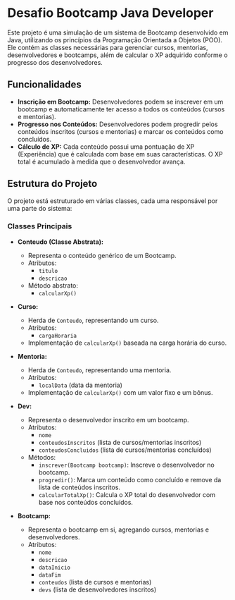 # Desafio Bootcamp Java Developer

Este projeto é uma simulação de um sistema de Bootcamp desenvolvido em Java, utilizando os princípios da Programação Orientada a Objetos (POO). Ele contém as classes necessárias para gerenciar cursos, mentorias, desenvolvedores e bootcamps, além de calcular o XP adquirido conforme o progresso dos desenvolvedores.

## Funcionalidades

- **Inscrição em Bootcamp:** Desenvolvedores podem se inscrever em um bootcamp e automaticamente ter acesso a todos os conteúdos (cursos e mentorias).
- **Progresso nos Conteúdos:** Desenvolvedores podem progredir pelos conteúdos inscritos (cursos e mentorias) e marcar os conteúdos como concluídos.
- **Cálculo de XP:** Cada conteúdo possui uma pontuação de XP (Experiência) que é calculada com base em suas características. O XP total é acumulado à medida que o desenvolvedor avança.
  
## Estrutura do Projeto

O projeto está estruturado em várias classes, cada uma responsável por uma parte do sistema:

### Classes Principais

- **Conteudo (Classe Abstrata):**
  - Representa o conteúdo genérico de um Bootcamp.
  - Atributos:
    - `titulo`
    - `descricao`
  - Método abstrato:
    - `calcularXp()`

- **Curso:**
  - Herda de `Conteudo`, representando um curso.
  - Atributos:
    - `cargaHoraria`
  - Implementação de `calcularXp()` baseada na carga horária do curso.
  
- **Mentoria:**
  - Herda de `Conteudo`, representando uma mentoria.
  - Atributos:
    - `localData` (data da mentoria)
  - Implementação de `calcularXp()` com um valor fixo e um bônus.

- **Dev:**
  - Representa o desenvolvedor inscrito em um bootcamp.
  - Atributos:
    - `nome`
    - `conteudosInscritos` (lista de cursos/mentorias inscritos)
    - `conteudosConcluidos` (lista de cursos/mentorias concluídos)
  - Métodos:
    - `inscrever(Bootcamp bootcamp)`: Inscreve o desenvolvedor no bootcamp.
    - `progredir()`: Marca um conteúdo como concluído e remove da lista de conteúdos inscritos.
    - `calcularTotalXp()`: Calcula o XP total do desenvolvedor com base nos conteúdos concluídos.

- **Bootcamp:**
  - Representa o bootcamp em si, agregando cursos, mentorias e desenvolvedores.
  - Atributos:
    - `nome`
    - `descricao`
    - `dataInicio`
    - `dataFim`
    - `conteudos` (lista de cursos e mentorias)
    - `devs` (lista de desenvolvedores inscritos)
